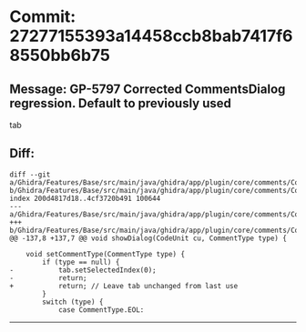 # Commit: 27277155393a14458ccb8bab7417f68550bb6b75
## Message: GP-5797 Corrected CommentsDialog regression. Default to previously used
tab
## Diff:
```
diff --git a/Ghidra/Features/Base/src/main/java/ghidra/app/plugin/core/comments/CommentsDialog.java b/Ghidra/Features/Base/src/main/java/ghidra/app/plugin/core/comments/CommentsDialog.java
index 200d4817d18..4cf3720b491 100644
--- a/Ghidra/Features/Base/src/main/java/ghidra/app/plugin/core/comments/CommentsDialog.java
+++ b/Ghidra/Features/Base/src/main/java/ghidra/app/plugin/core/comments/CommentsDialog.java
@@ -137,8 +137,7 @@ void showDialog(CodeUnit cu, CommentType type) {
 
 	void setCommentType(CommentType type) {
 		if (type == null) {
-			tab.setSelectedIndex(0);
-			return;
+			return; // Leave tab unchanged from last use
 		}
 		switch (type) {
 			case CommentType.EOL:
```
-----------------------------------
